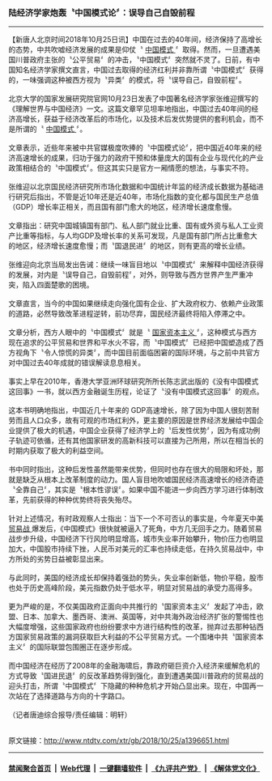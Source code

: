 ### 陆经济学家炮轰〝中国模式论〞：误导自己自毁前程
------------------------

<div class="wysiwyg">
 【新唐人北京时间2018年10月25日讯】中国在过去的40年间，经济保持了高增长的态势，中共吹嘘经济发展的成果是仰仗〝
 <a href="http://www.ntdtv.com/xtr/gb/articlelistbytag_中国模式.html" target="_blank">
  中国模式
 </a>
 〞取得。然而，一旦遭遇美国川普政府主张的〝公平贸易〞的冲击，〝中国模式〞突然就不灵了。日前，有中国知名经济学家撰文直言，中国过去取得的经济红利并非靠所谓〝中国模式〞获得的，一味强调这种被西方视为〝异类〞的模式，将〝误导自己，自毁前程〞。
 <br/>
 <br/>
 北京大学的国家发展研究院官网10月23日发表了中国著名经济学家张维迎撰写的《理解世界与中国经济》一文。这篇文章罕见坦率地指出，中国过去40年间的经济高增长，获益于经济改革后的市场化，以及技术后发优势提供的套利机会，而不是所谓的〝
 <a href="http://www.ntdtv.com/xtr/gb/articlelistbytag_中国模式.html" target="_blank">
  中国模式
 </a>
 〞。
 <br/>
 <br/>
 文章表示，近些年来被中共官媒极度吹捧的〝中国模式论〞，把中国近40年来的经济高速增长的成果，归功于强力的政府干预和体量庞大的国有企业与现代化的产业政策相结合的〝中国模式〞。但这其实只是官方一厢情愿的想法，与事实不符。
 <br/>
 <br/>
 张维迎以北京国民经济研究所市场化数据和中国统计年监的经济成长数据为基础进行研究后指出，不管是近10年还是近40年，市场化指数的变化都与国民生产总值（GDP）增长率正相关，而且国有部门愈大的地区，经济增长速度愈慢。
 <br/>
 <br/>
 文章指出：研究中国城镇国有部门、私人部门就业比重、国有或外资与私人工业资产比重等指标，与人均GDP及增长率的关系可发现，凡是国有部门所占比重愈大的地区，经济增长速度愈慢；而〝国退民进〞的地区，则有更高的增长业绩。
 <br/>
 <br/>
 张维迎向北京当局发出告诫：继续一味盲目地以〝中国模式〞来解释中国经济获得的发展，对内是〝误导自己，自毁前程〞，对外，则导致与西方世界产生严重冲突，陷入四面楚歌的困境。
 <br/>
 <br/>
 文章直言，当今的中国如果继续走向强化国有企业、扩大政府权力、依赖产业政策的道路，必然导致改革进程逆转，前功尽弃，国民经济最终将陷入停滞之中。
 <br/>
 <br/>
 文章分析，西方人眼中的〝中国模式〞就是〝
 <a href="http://www.ntdtv.com/xtr/gb/articlelistbytag_国家资本主义.html" target="_blank">
  国家资本主义
 </a>
 〞，这种模式与西方现在追求的公平贸易和世界和平水火不容，而〝中国模式〞已经把中国塑造成了西方视角下〝令人惊慌的异类〞，而中国目前面临困窘的国际环境，与之前中共官方对中国过去40年成就的错误解读息息相关。
 <br/>
 <br/>
 事实上早在2010年，香港大学亚洲环球研究所所长陈志武出版的《没有中国模式这回事》一书，就以西方金融诞生历程，论证了〝没有中国模式这回事〞的观点。
 <br/>
 <br/>
 这本书明确地指出，中国近几十年来的 GDP高速增长，除了因为中国人很刻苦耐劳而且人口众多，故有可观的市场红利外，更主要的原因是世界经济发展给中国企业提供了极大的机遇，中国企业获得了经济学上的〝后发性优势〞，因为有成功例子轨迹可依循，还有其他国家研发的高新科技可以直接为己所用，所以在相当长的时期内获取了极大的利益空间。
 <br/>
 <br/>
 书中同时指出，这种后发性虽然能带来优势，但同时也存在很大的局限和坏处，那就是缺乏从根本上改革制度的动力。国人盲目地吹嘘国民经济高速增长的经济奇迹〝全靠自己〞，其实是〝根本性谬误〞。如果中国不能进一步向西方学习进行体制改革，先前获得的种种优势终将丧失殆尽。
 <br/>
 <br/>
 针对上述情况，有时政观察人士指出：当下一个不可否认的事实是，今年夏天中美
 <a href="http://www.ntdtv.com/xtr/gb/articlelistbytag_贸易战.html" target="_blank">
  贸易战
 </a>
 爆发后，《中国模式》很快就被逼入了死角，中方几无回手之力。随着贸易战步步升级，中国经济下行风险明显增高，城市失业率开始攀升，物价压力也明显加大，中国股市持续下挫，人民币对美元的汇率也持续走低，在持久贸易战中，中方所处的劣势日益被彰显出来。
 <br/>
 <br/>
 与此同时，美国的经济成长却保持着强劲的势头，失业率创新低，物价平稳，股市也处于历史高峰阶段，美元指数仍处于低水平，明显对贸易战的承受力高得多。
 <br/>
 <br/>
 更为严峻的是，不仅美国政府正面向中共推行的〝国家资本主义〞发起了冲击，欧盟、日本、加拿大、墨西哥、澳洲、英国等，对中共海外政治经济扩张的警惕性也大幅度增强，这些国家政府也纷纷要求中方进行结构性的改革，抛弃过去那种钻西方国家贸易政策的漏洞获取巨大利益的不公平贸易方式。一个围堵中共〝国家资本主义〞的国际联盟包围圈正在逐步形成。
 <br/>
 <br/>
 而中国经济在经历了2008年的金融海啸后，靠政府砸巨资介入经济来缓解危机的方式导致〝国进民退〞的反改革趋势得到强化，直到遭遇美国川普政府的贸易战的迎头打击，所谓〝中国模式〞下隐藏的种种危机才开始凸显出来。现在，中国再一次站在了选择道路与方向的十字路口。
 <br/>
 <br/>
 （记者唐迪综合报导/责任编辑：明轩）
</div>

<br/>原文链接：http://www.ntdtv.com/xtr/gb/2018/10/25/a1396651.html


------------------------
#### [禁闻聚合首页](https://github.com/gfw-breaker/banned-news/blob/master/README.md) &nbsp;|&nbsp; [Web代理](https://github.com/gfw-breaker/open-proxy/blob/master/README.md) &nbsp;|&nbsp; [一键翻墙软件](https://github.com/gfw-breaker/nogfw/blob/master/README.md) &nbsp;|&nbsp; [《九评共产党》](https://github.com/gfw-breaker/9ping.md/blob/master/README.md#九评之一评共产党是什么) &nbsp;|&nbsp; [《解体党文化》](https://github.com/gfw-breaker/jtdwh.md/blob/master/README.md#绪论)